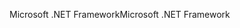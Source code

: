 <span data-ttu-id="74b37-101">Microsoft .NET Framework</span><span class="sxs-lookup"><span data-stu-id="74b37-101">Microsoft .NET Framework</span></span>